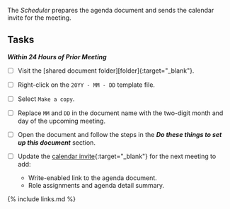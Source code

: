 The _Scheduler_ prepares the agenda document and sends the calendar invite for the meeting.

## Tasks

***Within 24 Hours of Prior Meeting***

- [ ] Visit the [shared document folder][folder]{:target="_blank"}.
- [ ] Right-click on the `20YY - MM - DD` template file.
- [ ] Select `Make a copy`.
- [ ] Replace `MM` and `DD` in the document name with the two-digit month and day of the upcoming meeting.
- [ ] Open the document and follow the steps in the ***Do these things to set up this document*** section.
- [ ] Update the [calendar invite](https://github.com/InnerSourceCommons/foundation-governance/blob/master/how-to/access-isc-calendar.md){:target="_blank"} for the next meeting to add:

   * Write-enabled link to the agenda document.
   * Role assignments and agenda detail summary.

{% include links.md %}
